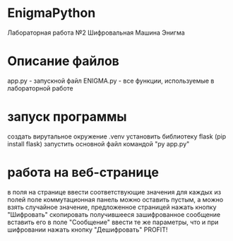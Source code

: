 # EnigmaPython
Лабораторная работа №2 Шифровальная Машина Энигма

# Описание файлов
app.py - запускной файл
ENIGMA.py - все функции, используемые в лабораторной работе

# запуск программы
создать вирутальное окружение .venv
установить библиотеку flask (pip install flask)
запустить основной файл командой "py app.py"

# работа на веб-странице
в поля на странице ввести соответствующие значения для каждых из полей
поле коммутационная панель можно оставить пустым, а можно взять случайное значение, предложенное страницей
нажать кнопку "Шифровать"
скопировать получившееся зашифрованное сообщение
вставить его в поле "Сообщение"
ввести те же параметры, что и при шифровании
нажать кнопку "Дешифровать"
PROFIT!
